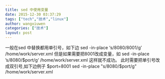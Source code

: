 ```yaml
---
title: sed 中使用变量
date: 2015-12-30 03:37:29
tags: ["tech","技术","linux"]
author: wangxiuwen
categories: ["技术"]
layout: post
---
```





一般在sed 中替换都用单引号，如下边
sed -in-place ‘s/8080/8001/g’ /home/work/server.xml
但是如果需要把8001改成变量，如
sed -in-place ’s/8080/$port/g‘ /home/work/server.xml
这样就不成功。
此时需要把单引号改成双引号,如下边例子
$port=8001
sed -in-place "s/8080/$port/g" /home/work/server.xml
